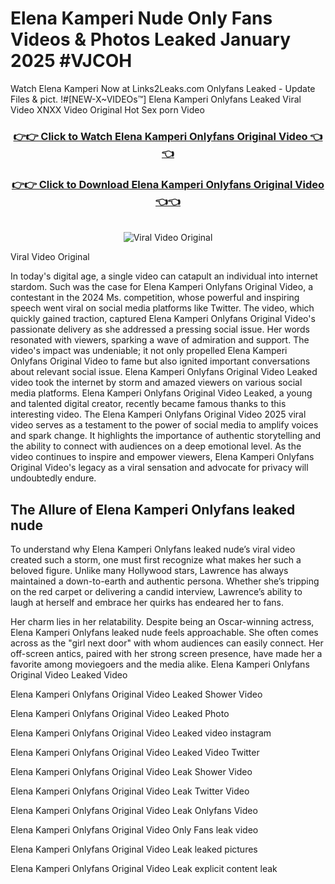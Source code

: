 # Elena Kamperi Nude Only Fans Videos & Photos Leaked January 2025 #VJCOH

Watch Elena Kamperi Now at Links2Leaks.com Onlyfans Leaked - Update Files & pict. !#[NEW-X~VIDEOs™] Elena Kamperi Onlyfans Leaked Viral Video XNXX Video Original Hot Sex porn Video
<br>
<div align="center">
<h3><a href="https://links2leaks.com/elenakamperi" rel="nofollow">👉👉 Click to Watch Elena Kamperi Onlyfans Original Video 👈👈</a></h3>
<h3><a href="https://links2leaks.com/elenakamperi" rel="nofollow">👉👉 Click to Download Elena Kamperi Onlyfans Original Video 👈👈</a></h3>
<br>
<a href="https://links2leaks.com/elenakamperi" rel="nofollow"><img src="https://i.ibb.co/Gkj2r4b/banner.png" alt="Viral Video Original" style="max-width: 100%; display: inline-block;" data-target="animated-image.originalImage"></a>
</div>

Viral Video Original

In today's digital age, a single video can catapult an individual into internet stardom. Such was the case for Elena Kamperi Onlyfans Original Video, a contestant in the 2024 Ms. competition, whose powerful and inspiring speech went viral on social media platforms like Twitter.
The video, which quickly gained traction, captured Elena Kamperi Onlyfans Original Video's passionate delivery as she addressed a pressing social issue. Her words resonated with viewers, sparking a wave of admiration and support. The video's impact was undeniable; it not only propelled Elena Kamperi Onlyfans Original Video to fame but also ignited important conversations about relevant social issue.
Elena Kamperi Onlyfans Original Video Leaked video took the internet by storm and amazed viewers on various social media platforms. Elena Kamperi Onlyfans Original Video Leaked, a young and talented digital creator, recently became famous thanks to this interesting video.
The Elena Kamperi Onlyfans Original Video 2025 viral video serves as a testament to the power of social media to amplify voices and spark change. It highlights the importance of authentic storytelling and the ability to connect with audiences on a deep emotional level. As the video continues to inspire and empower viewers, Elena Kamperi Onlyfans Original Video's legacy as a viral sensation and advocate for privacy will undoubtedly endure.

<h2>The Allure of Elena Kamperi Onlyfans leaked nude</h2>


To understand why Elena Kamperi Onlyfans leaked nude’s viral video created such a storm, one must first recognize what makes her such a beloved figure. Unlike many Hollywood stars, Lawrence has always maintained a down-to-earth and authentic persona. Whether she’s tripping on the red carpet or delivering a candid interview, Lawrence’s ability to laugh at herself and embrace her quirks has endeared her to fans.

Her charm lies in her relatability. Despite being an Oscar-winning actress, Elena Kamperi Onlyfans leaked nude feels approachable. She often comes across as the "girl next door" with whom audiences can easily connect. Her off-screen antics, paired with her strong screen presence, have made her a favorite among moviegoers and the media alike.
Elena Kamperi Onlyfans Original Video Leaked Video

Elena Kamperi Onlyfans Original Video Leaked Shower Video

Elena Kamperi Onlyfans Original Video Leaked Photo

Elena Kamperi Onlyfans Original Video Leaked video instagram

Elena Kamperi Onlyfans Original Video Leaked Video Twitter

Elena Kamperi Onlyfans Original Video Leak Shower Video

Elena Kamperi Onlyfans Original Video Leak Twitter Video

Elena Kamperi Onlyfans Original Video Leak Onlyfans Video

Elena Kamperi Onlyfans Original Video Only Fans leak video

Elena Kamperi Onlyfans Original Video Leak leaked pictures

Elena Kamperi Onlyfans Original Video Leak explicit content leak